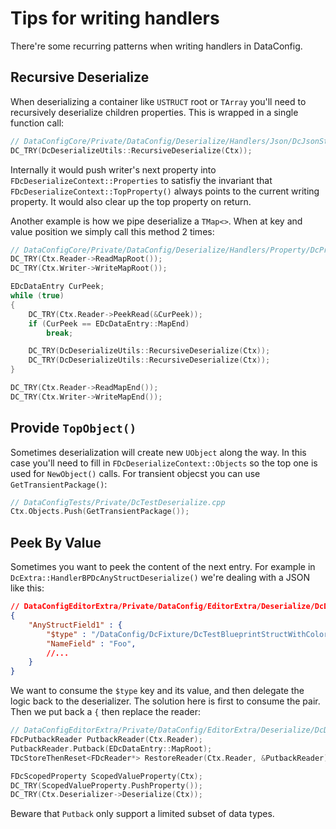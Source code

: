 # Tips for writing handlers

There're some recurring patterns when writing handlers in DataConfig.

## Recursive Deserialize

When deserializing a container like `USTRUCT` root or `TArray` you'll need to recursively deserialize children properties. This is wrapped in a single function call:

```c++
// DataConfigCore/Private/DataConfig/Deserialize/Handlers/Json/DcJsonStructDeserializers.cpp
DC_TRY(DcDeserializeUtils::RecursiveDeserialize(Ctx));
```
Internally it would push writer's next property into `FDcDeserializeContext::Properties` to satisfiy the invariant that `FDcDeserializeContext::TopProperty()` always points to the current writing property. It would also clear up the top property on return.

Another example is how we pipe deserialize a `TMap<>`. When at key and value position we simply call this method 2 times:

```C++
// DataConfigCore/Private/DataConfig/Deserialize/Handlers/Property/DcPropertyPipeDeserializers.cpp
DC_TRY(Ctx.Reader->ReadMapRoot());
DC_TRY(Ctx.Writer->WriteMapRoot());

EDcDataEntry CurPeek;
while (true)
{
    DC_TRY(Ctx.Reader->PeekRead(&CurPeek));
    if (CurPeek == EDcDataEntry::MapEnd)
        break;

    DC_TRY(DcDeserializeUtils::RecursiveDeserialize(Ctx));
    DC_TRY(DcDeserializeUtils::RecursiveDeserialize(Ctx));
}

DC_TRY(Ctx.Reader->ReadMapEnd());
DC_TRY(Ctx.Writer->WriteMapEnd());
```

## Provide `TopObject()`

Sometimes deserialization will create new `UObject` along the way. In this case you'll need to fill in `FDcDeserializeContext::Objects` so the top one is used for `NewObject()` calls. For transient objecst you can use `GetTransientPackage()`:

```c++
// DataConfigTests/Private/DcTestDeserialize.cpp
Ctx.Objects.Push(GetTransientPackage());
```

## Peek By Value

Sometimes you want to peek the content of the next entry. For example in `DcExtra::HandlerBPDcAnyStructDeserialize()` we're dealing with a JSON like this:

```json
// DataConfigEditorExtra/Private/DataConfig/EditorExtra/Deserialize/DcDeserializeBPClass.cpp
{
    "AnyStructField1" : {
        "$type" : "/DataConfig/DcFixture/DcTestBlueprintStructWithColor",
        "NameField" : "Foo",
        //...
    }
}
```

We want to consume the `$type` key and its value, and then delegate the logic back to the deserializer. The solution here is first to consume the pair. Then we put back a `{`  then replace the reader:

```c++
// DataConfigEditorExtra/Private/DataConfig/EditorExtra/Deserialize/DcDeserializeBPClass.cpp
FDcPutbackReader PutbackReader(Ctx.Reader);
PutbackReader.Putback(EDcDataEntry::MapRoot);
TDcStoreThenReset<FDcReader*> RestoreReader(Ctx.Reader, &PutbackReader);

FDcScopedProperty ScopedValueProperty(Ctx);
DC_TRY(ScopedValueProperty.PushProperty());
DC_TRY(Ctx.Deserializer->Deserialize(Ctx));
```

Beware that `Putback` only support a limited subset of data types.
